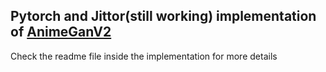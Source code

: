 ## Pytorch and Jittor(still working) implementation of [AnimeGanV2](https://github.com/TachibanaYoshino/AnimeGAN/releases/tag/dataset-1)
Check the readme file inside the implementation for more details
